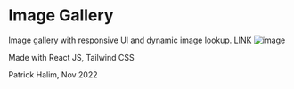 # Image Gallery

Image gallery with responsive UI and dynamic image lookup. [LINK](https://main--timely-medovik-b279fe.netlify.app/)
![image](https://user-images.githubusercontent.com/90876112/202959464-6742d3a9-7968-417c-8b6a-bbbaec6527c5.png)

Made with React JS, Tailwind CSS

Patrick Halim, Nov 2022
